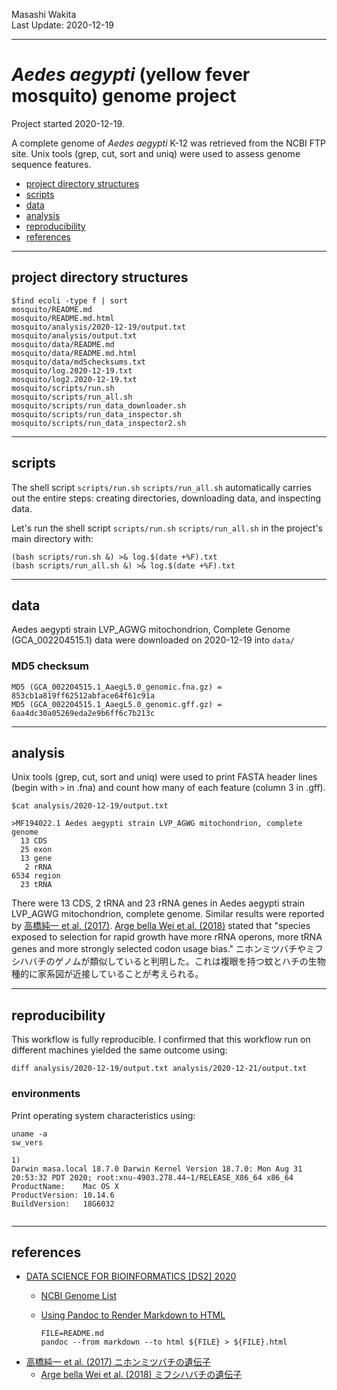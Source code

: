 Masashi Wakita  
Last Update: 2020-12-19

---

# *Aedes aegypti* (yellow fever mosquito) genome project
Project started 2020-12-19.  

A complete genome of *Aedes aegypti* K-12 was retrieved from the NCBI FTP site. Unix tools (grep, cut, sort and uniq) were used to assess genome sequence features.

- [project directory structures](#project-directory-structures)
- [scripts](#scripts)
- [data](#data)
- [analysis](#analysis)
- [reproducibility](#reproducibility)
- [references](#references)

----------

## project directory structures
```
$find ecoli -type f | sort
mosquito/README.md
mosquito/README.md.html
mosquito/analysis/2020-12-19/output.txt
mosquito/analysis/output.txt
mosquito/data/README.md
mosquito/data/README.md.html
mosquito/data/md5checksums.txt
mosquito/log.2020-12-19.txt
mosquito/log2.2020-12-19.txt
mosquito/scripts/run.sh
mosquito/scripts/run_all.sh
mosquito/scripts/run_data_downloader.sh
mosquito/scripts/run_data_inspector.sh
mosquito/scripts/run_data_inspector2.sh
```

----------

## scripts

The shell script `scripts/run.sh` `scripts/run_all.sh` automatically carries out the entire steps: creating directories, downloading data, and inspecting data.

Let's run the shell script `scripts/run.sh` `scripts/run_all.sh` in the project's main directory with:
```
(bash scripts/run.sh &) >& log.$(date +%F).txt
(bash scripts/run_all.sh &) >& log.$(date +%F).txt
```

----------

## data

Aedes aegypti strain LVP_AGWG mitochondrion, Complete Genome (GCA_002204515.1) data were downloaded on 2020-12-19 into `data/`

### MD5 checksum
```
MD5 (GCA_002204515.1_AaegL5.0_genomic.fna.gz) = 853cb1a819ff62512abface64f61c91a
MD5 (GCA_002204515.1_AaegL5.0_genomic.gff.gz) = 6aa4dc30a05269eda2e9b6ff6c7b213c
```

----------

## analysis

Unix tools (grep, cut, sort and uniq) were used to print FASTA header lines (begin with `>` in .fna) and count how many of each feature (column 3 in .gff).

```
$cat analysis/2020-12-19/output.txt

>MF194022.1 Aedes aegypti strain LVP_AGWG mitochondrion, complete genome
  13 CDS
  25 exon
  13 gene
   2 rRNA
6534 region
  23 tRNA
```

There were 13 CDS, 2 tRNA and 23 rRNA genes in Aedes aegypti strain LVP_AGWG mitochondrion, complete genome.
Similar results were reported by
[高橋純一 et al. (2017)](https://core.ac.uk/reader/230834810).
[Arge bella Wei et al. (2018)](https://peerj.com/articles/6131/graphical-abstract.pdf) stated that "species exposed to selection for rapid growth have more rRNA operons, more tRNA genes and more strongly selected codon usage bias."
ニホンミツバチやミフシハバチのゲノムが類似していると判明した。これは複眼を持つ蚊とハチの生物種的に家系図が近接していることが考えられる。

----------

## reproducibility

This workflow is fully reproducible.
I confirmed that this workflow run on different machines yielded the same outcome using:
```
diff analysis/2020-12-19/output.txt analysis/2020-12-21/output.txt
```

### environments

Print operating system characteristics using:
```
uname -a
sw_vers

1)
Darwin masa.local 18.7.0 Darwin Kernel Version 18.7.0: Mon Aug 31 20:53:32 PDT 2020; root:xnu-4903.278.44~1/RELEASE_X86_64 x86_64
ProductName:	Mac OS X
ProductVersion:	10.14.6
BuildVersion:	18G6032


```

----------

## references
- [DATA SCIENCE FOR BIOINFORMATICS [DS2] 2020](https://github.com/haruosuz/introBI/tree/master/2020)
  - [NCBI Genome List](https://github.com/haruosuz/introBI/blob/master/2020/CaseStudy.md#ncbi-genome-list)
  - [Using Pandoc to Render Markdown to HTML](https://github.com/haruosuz/introBI/tree/master/2020#using-pandoc-to-render-markdown-to-html)

		FILE=README.md
		pandoc --from markdown --to html ${FILE} > ${FILE}.html

- [高橋純一 et al. (2017) ニホンミツバチの遺伝子](https://core.ac.uk/reader/230834810)
  - [Arge bella Wei et al. (2018) ミフシハバチの遺伝子](https://peerj.com/articles/6131/graphical-abstract.pdf)
